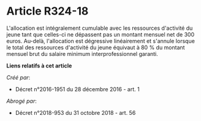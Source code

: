 # Article R324-18

L'allocation  est intégralement cumulable avec les ressources d'activité du jeune  tant que celles-ci ne dépassent pas un
montant mensuel net de 300 euros.  Au-delà, l'allocation est dégressive linéairement et s'annule lorsque  le total des
ressources d'activité du jeune équivaut à 80 % du montant  mensuel brut du salaire minimum interprofessionnel garanti.

**Liens relatifs à cet article**

_Créé par_:

  - Décret n°2016-1951 du 28 décembre 2016 - art. 1

_Abrogé par_:

  - Décret n°2018-953 du 31 octobre 2018 - art. 56
